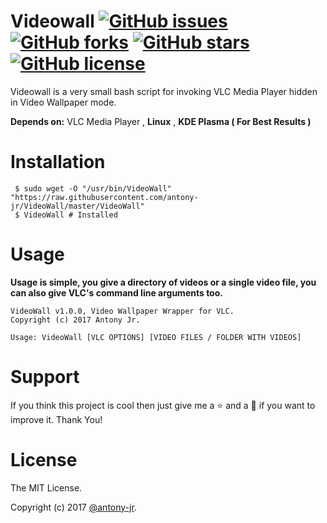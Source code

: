 # Videowall [![GitHub issues](https://img.shields.io/github/issues/antony-jr/VideoWall.svg?style=for-the-badge)](https://github.com/antony-jr/VideoWall/issues) [![GitHub forks](https://img.shields.io/github/forks/antony-jr/VideoWall.svg?style=for-the-badge)](https://github.com/antony-jr/VideoWall/network) [![GitHub stars](https://img.shields.io/github/stars/antony-jr/VideoWall.svg?style=for-the-badge)](https://github.com/antony-jr/VideoWall/stargazers) [![GitHub license](https://img.shields.io/github/license/antony-jr/VideoWall.svg?style=social)](https://github.com/antony-jr/VideoWall/blob/master/LICENSE)

Videowall is a very small bash script for invoking VLC Media Player hidden in Video Wallpaper mode.

**Depends on:** VLC Media Player , **Linux** , **KDE Plasma ( For Best Results )**

# Installation

```
 $ sudo wget -O "/usr/bin/VideoWall" "https://raw.githubusercontent.com/antony-jr/VideoWall/master/VideoWall"
 $ VideoWall # Installed
```

# Usage

**Usage is simple, you give a directory of videos or a single video file, you can also give VLC's command line arguments too.**

```
VideoWall v1.0.0, Video Wallpaper Wrapper for VLC.
Copyright (c) 2017 Antony Jr.
 
Usage: VideoWall [VLC OPTIONS] [VIDEO FILES / FOLDER WITH VIDEOS]
```

# Support

If you think this project is cool then just give me a :star: and a :fork_and_knife: if you want to improve it. Thank You! 


# License

The MIT License.

Copyright (c) 2017 [@antony-jr](https://github.com/antony-jr).
